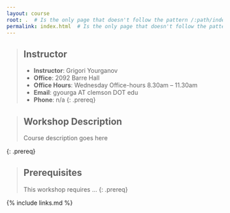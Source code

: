 ```yaml
---
layout: course
root: .  # Is the only page that doesn't follow the pattern /:path/index.html
permalink: index.html  # Is the only page that doesn't follow the pattern /:path/index.html
---
```


> ## Instructor
> - **Instructor**: Grigori Yourganov
> - **Office**: 2092 Barre Hall
> - **Office Hours**: Wednesday Office-hours 8.30am – 11.30am
> - **Email**: gyourga AT clemson DOT edu
> - **Phone**: n/a
{: .prereq}

> ## Workshop Description
> Course description goes here
>
{: .prereq}

> ## Prerequisites
> This workshop requires ...
{: .prereq}

{% include links.md %}
